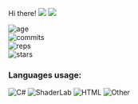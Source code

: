  Hi there!
<img src="https://visitor-badge.glitch.me/badge?page_id=REgorion.visitor-badge&color=5194f0" /> <img src="https://img.shields.io/github/followers/REgorion?style=social" />

![age](https://img.shields.io/static/v1?style=for-the-badge&label=Account%20age%3A&color=555&labelColor=%23ffd33d&message=5%20years)<br/>
![commits](https://img.shields.io/static/v1?style=for-the-badge&label=Сommits%3A&color=555&labelColor=%230366d6&message=412)<br/>
![reps](https://img.shields.io/static/v1?style=for-the-badge&label=Repos%3A&color=555&labelColor=%236a737d&message=17)<br/>
![stars](https://img.shields.io/static/v1?style=for-the-badge&label=Stars%3A&color=555&labelColor=%23fff5b1&message=1%20recived)<br/>


### Languages usage:
![C#](https://img.shields.io/static/v1?style=flat&label=C%23&color=555&labelColor=%23178600&message=77.4%25)
![ShaderLab](https://img.shields.io/static/v1?style=flat&label=ShaderLab&color=555&labelColor=%23222c37&message=11.9%25)
![HTML](https://img.shields.io/static/v1?style=flat&label=HTML&color=555&labelColor=%23e34c26&message=3.3%25)
![Other](https://img.shields.io/static/v1?style=flat&label=Other&color=555&labelColor=%23ededed&message=7.2%25)
